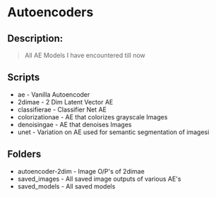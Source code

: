 # Autoencoders
## Description:
> All AE Models I have encountered till now

## Scripts
- ae              - Vanilla Autoencoder
- 2dimae          - 2 Dim Latent Vector AE
- classifierae    - Classifier Net AE
- colorizationae  - AE that colorizes grayscale Images
- denoisingae     - AE that denoises Images
- unet            - Variation on AE used for semantic segmentation of imagesi

## Folders
- autoencoder-2dim - Image O/P's of 2dimae
- saved_images     - All saved image outputs of various AE's
- saved_models     - All saved models